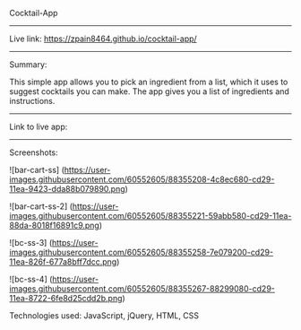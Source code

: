 Cocktail-App 
_________________

Live link: https://zpain8464.github.io/cocktail-app/
_________________

Summary:

This simple app allows you to pick an ingredient from a list, which it uses to suggest cocktails you can make. The app gives you a list of ingredients
and instructions. 

_________________

Link to live app:

_________________

Screenshots: 

![bar-cart-ss]
(https://user-images.githubusercontent.com/60552605/88355208-4c8ec680-cd29-11ea-9423-dda88b079890.png)

![bar-cart-ss-2]
(https://user-images.githubusercontent.com/60552605/88355221-59abb580-cd29-11ea-88da-8018f16891c9.png)

![bc-ss-3]
(https://user-images.githubusercontent.com/60552605/88355258-7e079200-cd29-11ea-826f-677a8bff7dcc.png)

![bc-ss-4]
(https://user-images.githubusercontent.com/60552605/88355267-88299080-cd29-11ea-8722-6fe8d25cdd2b.png)

Technologies used: 
JavaScript, jQuery, HTML, CSS
